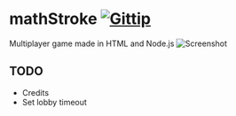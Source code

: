 mathStroke [![Gittip](https://raw.github.com/Onset/mathStroke/master/gittip.png)](https://www.gittip.com/Onset/)
==========

Multiplayer game made in HTML and Node.js
![Screenshot](https://raw.github.com/Onset/mathStroke/master/screenshot.png)

TODO
--------
- Credits
- Set lobby timeout

